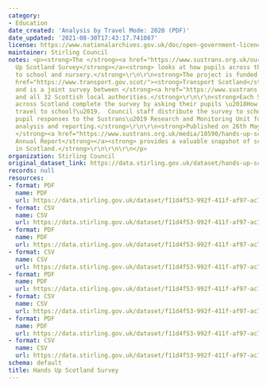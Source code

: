 ```yaml
---
category:
- Education
date_created: 'Analysis by Travel Mode: 2020 (PDF)'
date_updated: '2021-08-30T17:43:17.741087'
license: https://www.nationalarchives.gov.uk/doc/open-government-licence/version/3/
maintainer: Stirling Council
notes: <p><strong>The </strong><a href="https://www.sustrans.org.uk/our-blog/projects/uk-wide/scotland/hands-up-scotland-survey/"><strong>Hands
  Up Scotland Survey</strong></a><strong> looks at how pupils across the country travel
  to school and nursery.</strong>\r\n\r\n<strong>The project is funded by </strong><a
  href="https://www.transport.gov.scot/"><strong>Transport Scotland</strong></a><strong>
  and is a joint survey between </strong><a href="https://www.sustrans.org.uk/about-us/our-work-in-scotland/"><strong>Sustrans</strong></a><strong>
  and all 32 Scottish local authorities.</strong>\r\n\r\n<strong>Each September, schools
  across Scotland complete the survey by asking their pupils \u2018How do you normally
  travel to school?\u2019.  Council staff distribute the survey to schools and return
  pupil responses to the Sustrans\u2019 Research and Monitoring Unit for overall collation,
  analysis and reporting.</strong>\r\n\r\n<strong>Published on 26th May, 2022, the
  </strong><a href="https://www.sustrans.org.uk/media/10590/hands-up-scotland-2021_national-results.xlsx"><strong>2021
  Annual Report</strong></a><strong> provides a valuable snapshot of school travel
  in Scotland.</strong>\r\n\r\n\r\n</p>
organization: Stirling Council
original_dataset_link: https://data.stirling.gov.uk/dataset/hands-up-scotland-survey
records: null
resources:
- format: PDF
  name: PDF
  url: https://data.stirling.gov.uk/dataset/f11d4f53-992f-411f-af97-ac777b9b475e/resource/afd01555-f023-427a-a2b8-4d28e4d0cf51/download/20210903-huss-2020-analysis-by-travel-mode.pdf
- format: CSV
  name: CSV
  url: https://data.stirling.gov.uk/dataset/f11d4f53-992f-411f-af97-ac777b9b475e/resource/4788788b-e360-4cc7-afd5-160d34e41044/download/20210903-huss-2020-analysis-by-travel-mode.csv
- format: PDF
  name: PDF
  url: https://data.stirling.gov.uk/dataset/f11d4f53-992f-411f-af97-ac777b9b475e/resource/88ab2a21-ad70-4f6f-84a6-e007e7778a5e/download/20210903-huss-2020-responses-by-school-type.pdf
- format: CSV
  name: CSV
  url: https://data.stirling.gov.uk/dataset/f11d4f53-992f-411f-af97-ac777b9b475e/resource/1a8f6e84-0647-4055-bf7e-68fdda16b16b/download/20210903-huss-2020-responses-by-school-type.csv
- format: PDF
  name: PDF
  url: https://data.stirling.gov.uk/dataset/f11d4f53-992f-411f-af97-ac777b9b475e/resource/bbee16e6-acdb-4c97-83e4-f9e5c20e3dc4/download/20210606-stirking-huss-analysis-by-travel-mode-2021.pdf
- format: CSV
  name: CSV
  url: https://data.stirling.gov.uk/dataset/f11d4f53-992f-411f-af97-ac777b9b475e/resource/f81a0575-b772-44e3-896e-758afd64fed4/download/20210606-stirking-huss-analysis-by-travel-mode-2021.csv
- format: PDF
  name: PDF
  url: https://data.stirling.gov.uk/dataset/f11d4f53-992f-411f-af97-ac777b9b475e/resource/0eacf31a-db8b-4593-8593-09fd0eab4c38/download/20220606-stirling-huss-responses-by-school-type-2021.pdf
- format: CSV
  name: CSV
  url: https://data.stirling.gov.uk/dataset/f11d4f53-992f-411f-af97-ac777b9b475e/resource/d3dae78a-d0d3-47ba-a114-3b779d3df478/download/20220606-stirling-huss-responses-by-school-type-2021.csv
schema: default
title: Hands Up Scotland Survey
---
```

